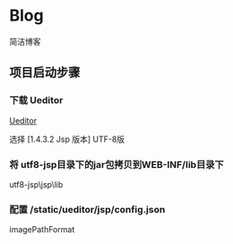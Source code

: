 # Blog
简洁博客

## 项目启动步骤

### 下载 Ueditor

[Ueditor](https://ueditor.baidu.com/website/download.html)

选择 [1.4.3.2 Jsp 版本] UTF-8版

### 将 utf8-jsp目录下的jar包拷贝到WEB-INF/lib目录下

utf8-jsp\jsp\lib

### 配置 /static/ueditor/jsp/config.json

imagePathFormat
